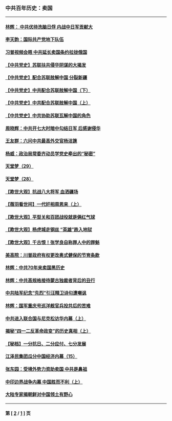 ### 中共百年历史：卖国
---
#### [林辉： 中共优待洗脑日俘 内战中日军贡献大](../../pages/nf1176117/n13624644.md?04010430) 
#### [李天韵：国际共产党地下队伍](../../pages/nf1176117/n13611808.md?04010430) 
#### [习普视频会晤 中共延长卖国条约拉拢俄国](../../pages/nf1176117/n13060971.md?04010430) 
#### [【中共党史】苏联扶共侵华阴谋的大揭发](../../pages/nf1176117/n13056050.md?04010430) 
#### [【中共党史】配合苏联肢解中国 分裂新疆](../../pages/nf1176117/n13040700.md?04010430) 
#### [【中共党史】中共配合苏联肢解中国（下）](../../pages/nf1176117/n13035660.md?04010430) 
#### [【中共党史】中共配合苏联肢解中国（上）](../../pages/nf1176117/n13030262.md?04010430) 
#### [【中共党史】中共协助苏联瓦解中国的角色](../../pages/nf1176117/n13018109.md?04010430) 
#### [周晓辉：中共开七大时暗中勾结日军 后感谢侵华](../../pages/nf1176117/n12921960.md?04010430) 
#### [王友群：六问中共最高外交官杨洁篪](../../pages/nf1176117/n12836495.md?04010430) 
#### [杨威：政治局常委齐动员学党史牵出的“秘密”](../../pages/nf1176117/n12764642.md?04010430) 
#### [天堂梦（29）](../../pages/nf1176117/n12408465.md?04010430) 
#### [天堂梦（28）](../../pages/nf1176117/n12408309.md?04010430) 
#### [【欺世大观】抗战八大将军 血洒疆场](../../pages/nf1176117/n12357044.md?04010430) 
#### [【薇羽看世间】一代奸相周恩来（上）](../../pages/nf1176117/n12401109.md?04010430) 
#### [【欺世大观】平型关和百团战役就是俩红气球](../../pages/nf1176117/n12359157.md?04010430) 
#### [【欺世大观】杨虎城走钢丝 “英雄”跌入地狱](../../pages/nf1176117/n12358840.md?04010430) 
#### [【欺世大观】千古恨！张学良自称罪人中的罪魁](../../pages/nf1176117/n12358629.md?04010430) 
#### [美高院：川普政府有权更改奥式健保的节育条款](../../pages/nf1176117/n12242171.md?04010430) 
#### [林辉：中共70年来卖国黑历史](../../pages/nf1176117/n11552181.md?04010430) 
#### [林辉：中共高规格接待蒙古独裁者背后的丑行](../../pages/nf1176117/n11225005.md?04010430) 
#### [中共陆军纪念“先烈”引汪精卫诗句遭嘲讽](../../pages/nf1176117/n11153345.md?04010430) 
#### [林辉：国军重庆号巡洋舰官兵投共后的苦难](../../pages/nf1176117/n10997801.md?04010430) 
#### [中共进入联合国与尼克松访华内幕（上）](../../pages/nf1176117/n10138788.md?04010430) 
#### [揭秘“四一二反革命政变”的历史真相（上）](../../pages/nf1176117/n9996650.md?04010430) 
#### [【秘档】一分抗日、二分应付、七分发展](../../pages/nf1176117/n9331484.md?04010430) 
#### [江泽民集团瓜分中国经济内幕（15）](../../pages/nf1176117/n9268584.md?04010430) 
#### [张东园：受境外势力资助卖国 中共是鼻祖](../../pages/nf1176117/n9272480.md?04010430) 
#### [中印边界战争内幕 中国胜而不利（上）](../../pages/nf1176117/n9252458.md?04010430) 
#### [大陆专家揭朝鲜对中国领土有野心](../../pages/nf1176117/n9074056.md?04010430) 

---
#### 第 [ [2](./2.md?04010430) / [1](./1.md?04010430) ] 页
